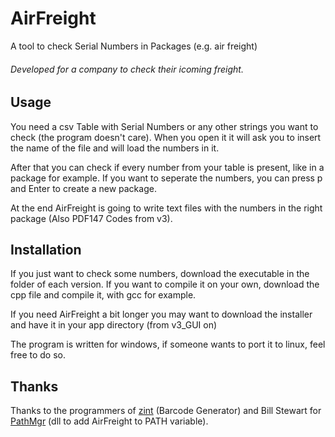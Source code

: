 # AirFreight
A tool to check Serial Numbers in Packages (e.g. air freight)

###### Developed for a company to check their icoming freight.

## Usage
You need a csv Table with Serial Numbers or any other strings you want to check (the program doesn't care). When you open it it will ask you to insert the name of the file and will load the numbers in it.

After that you can check if every number from your table is present, like in a package for example. If you want to seperate the numbers, you can press p and Enter to create a new package.

At the end AirFreight is going to write text files with the numbers in the right package (Also PDF147 Codes from v3).

## Installation
If you just want to check some numbers, download the executable in the folder of each version. If you want to compile it on your own, download the cpp file and compile it, with gcc for example.

If you need AirFreight a bit longer you may want to download the installer and have it in your app directory (from v3_GUI on)

The program is written for windows, if someone wants to port it to linux, feel free to do so.

## Thanks
Thanks to the programmers of [zint](https://github.com/zint/zint) (Barcode Generator) and Bill Stewart for [PathMgr](https://github.com/Bill-Stewart/PathMgr/) (dll to add AirFreight to PATH variable).

